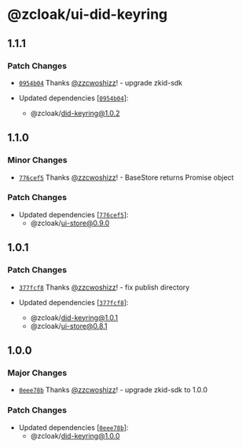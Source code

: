 # @zcloak/ui-did-keyring

## 1.1.1

### Patch Changes

- [`0954b04`](https://github.com/zCloak-Network/common-ts/commit/0954b04b95fc03e24697a210f9b85a334dbff000) Thanks [@zzcwoshizz](https://github.com/zzcwoshizz)! - upgrade zkid-sdk

- Updated dependencies [[`0954b04`](https://github.com/zCloak-Network/common-ts/commit/0954b04b95fc03e24697a210f9b85a334dbff000)]:
  - @zcloak/did-keyring@1.0.2

## 1.1.0

### Minor Changes

- [`776cef5`](https://github.com/zCloak-Network/common-ts/commit/776cef5cb776479ce12626af056836df3671aaad) Thanks [@zzcwoshizz](https://github.com/zzcwoshizz)! - BaseStore returns Promise object

### Patch Changes

- Updated dependencies [[`776cef5`](https://github.com/zCloak-Network/common-ts/commit/776cef5cb776479ce12626af056836df3671aaad)]:
  - @zcloak/ui-store@0.9.0

## 1.0.1

### Patch Changes

- [`377fcf8`](https://github.com/zCloak-Network/common-ts/commit/377fcf859ff0b2fdb6703ccb3deb2be86acf18dd) Thanks [@zzcwoshizz](https://github.com/zzcwoshizz)! - fix publish directory

- Updated dependencies [[`377fcf8`](https://github.com/zCloak-Network/common-ts/commit/377fcf859ff0b2fdb6703ccb3deb2be86acf18dd)]:
  - @zcloak/did-keyring@1.0.1
  - @zcloak/ui-store@0.8.1

## 1.0.0

### Major Changes

- [`0eee78b`](https://github.com/zCloak-Network/common-ts/commit/0eee78bd83262e177da356d8cac63a0991b2532f) Thanks [@zzcwoshizz](https://github.com/zzcwoshizz)! - upgrade zkid-sdk to 1.0.0

### Patch Changes

- Updated dependencies [[`0eee78b`](https://github.com/zCloak-Network/common-ts/commit/0eee78bd83262e177da356d8cac63a0991b2532f)]:
  - @zcloak/did-keyring@1.0.0
